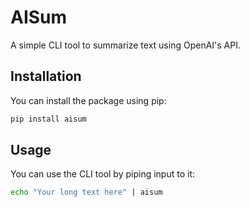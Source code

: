 # AISum

A simple CLI tool to summarize text using OpenAI's API.

## Installation

You can install the package using pip:

```bash
pip install aisum
```

## Usage

You can use the CLI tool by piping input to it:

```bash
echo "Your long text here" | aisum
```
